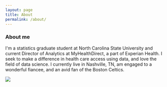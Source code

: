 ```yaml
---
layout: page
title: About
permalink: /about/
---
```

### About me <br>
I'm a statistics graduate student at North Carolina State University and current Director of Analytics at MyHealthDirect, a part of Experian Health. I seek to make a difference in health care access using data, and love the field of data science. I currently live in Nashville, TN, am engaged to a wonderful fiancee, and an avid fan of the Boston Celtics.

![](/images/ProfilePic.png)
